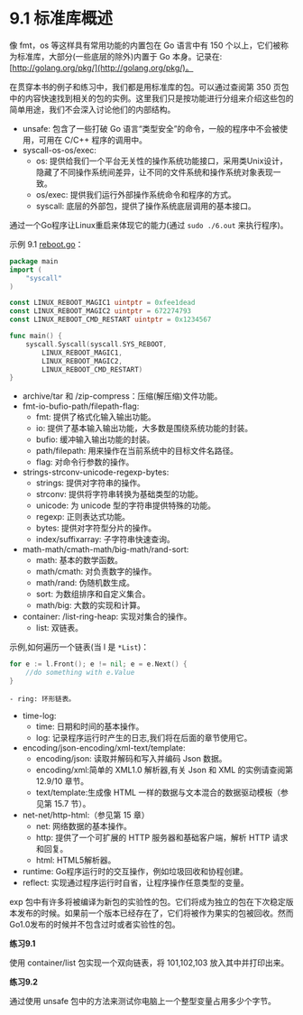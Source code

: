 # 9.1 标准库概述

像 fmt，os 等这样具有常用功能的内置包在 Go 语言中有 150 个以上，它们被称为标准库，大部分(一些底层的除外)内置于 Go 本身。记录在: [http://golang.org/pkg/](http://golang.org/pkg/)。

在贯穿本书的例子和练习中，我们都是用标准库的包。可以通过查阅第 350 页包中的内容快速找到相关的包的实例。这里我们只是按功能进行分组来介绍这些包的简单用途，我们不会深入讨论他们的内部结构。

- unsafe: 包含了一些打破 Go 语言“类型安全”的命令，一般的程序中不会被使用，可用在 C/C++ 程序的调用中。
- syscall-os-os/exec:  
	- os: 提供给我们一个平台无关性的操作系统功能接口，采用类Unix设计，隐藏了不同操作系统间差异，让不同的文件系统和操作系统对象表现一致。  
	- os/exec: 提供我们运行外部操作系统命令和程序的方式。  
	- syscall: 底层的外部包，提供了操作系统底层调用的基本接口。

通过一个Go程序让Linux重启来体现它的能力(通过 `sudo ./6.out` 来执行程序)。

示例 9.1 [reboot.go](examples/chapter_9/reboot.go)：

```go
package main
import (
	"syscall"
)

const LINUX_REBOOT_MAGIC1 uintptr = 0xfee1dead
const LINUX_REBOOT_MAGIC2 uintptr = 672274793
const LINUX_REBOOT_CMD_RESTART uintptr = 0x1234567

func main() {
	syscall.Syscall(syscall.SYS_REBOOT,
		LINUX_REBOOT_MAGIC1,
		LINUX_REBOOT_MAGIC2,
		LINUX_REBOOT_CMD_RESTART)
}
```

- archive/tar 和 /zip-compress：压缩(解压缩)文件功能。
- fmt-io-bufio-path/filepath-flag:  
	- fmt: 提供了格式化输入输出功能。  
	- io: 提供了基本输入输出功能，大多数是围绕系统功能的封装。  
	- bufio: 缓冲输入输出功能的封装。  
	- path/filepath: 用来操作在当前系统中的目标文件名路径。  
	- flag: 对命令行参数的操作。　　
- strings-strconv-unicode-regexp-bytes:  
	- strings: 提供对字符串的操作。  
	- strconv: 提供将字符串转换为基础类型的功能。
	- unicode: 为 unicode 型的字符串提供特殊的功能。
	- regexp: 正则表达式功能。  
	- bytes: 提供对字符型分片的操作。  
	- index/suffixarray: 子字符串快速查询。
- math-math/cmath-math/big-math/rand-sort:  
	- math: 基本的数学函数。  
	- math/cmath: 对负责数字的操作。  
	- math/rand: 伪随机数生成。  
	- sort: 为数组排序和自定义集合。  
	- math/big: 大数的实现和计算。  　　
- container: /list-ring-heap: 实现对集合的操作。  
	- list: 双链表。

示例,如何遍历一个链表(当 l 是 `*List`)：

```go
for e := l.Front(); e != nil; e = e.Next() {
	//do something with e.Value
}
```

	- ring: 环形链表。

- time-log:  
	- time: 日期和时间的基本操作。  
	- log: 记录程序运行时产生的日志,我们将在后面的章节使用它。
- encoding/json-encoding/xml-text/template:
	- encoding/json: 读取并解码和写入并编码 Json 数据。  
	- encoding/xml:简单的 XML1.0 解析器,有关 Json 和 XML 的实例请查阅第 12.9/10 章节。  
	- text/template:生成像 HTML 一样的数据与文本混合的数据驱动模板（参见第 15.7 节）。  
- net-net/http-html:（参见第 15 章）
	- net: 网络数据的基本操作。  
	- http: 提供了一个可扩展的 HTTP 服务器和基础客户端，解析 HTTP 请求和回复。  
	- html: HTML5解析器。  
- runtime: Go程序运行时的交互操作，例如垃圾回收和协程创建。  
- reflect: 实现通过程序运行时自省，让程序操作任意类型的变量。  

exp 包中有许多将被编译为新包的实验性的包。它们将成为独立的包在下次稳定版本发布的时候。如果前一个版本已经存在了，它们将被作为果实的包被回收。然而Go1.0发布的时候并不包含过时或者实验性的包。

**练习9.1**

使用 container/list 包实现一个双向链表，将 101,102,103 放入其中并打印出来。

**练习9.2**

通过使用 unsafe 包中的方法来测试你电脑上一个整型变量占用多少个字节。

